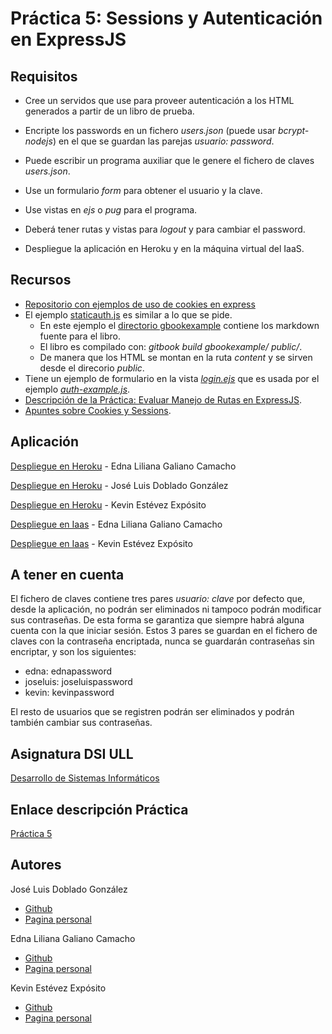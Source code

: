 # Práctica 5: Sessions y Autenticación en ExpressJS


## Requisitos

* Cree un servidos que use para proveer autenticación a los HTML generados a partir de un libro de prueba.

* Encripte los passwords en un fichero *users.json* (puede usar *bcrypt-nodejs*) en el que se guardan las parejas *usuario: password*.

* Puede escribir un programa auxiliar que le genere el fichero de claves *users.json*.

* Use un formulario *form* para obtener el usuario y la clave.

* Use vistas en *ejs* o *pug* para el programa.

* Deberá tener rutas y vistas para *logout* y para cambiar el password.

* Despliegue la aplicación en Heroku y en la máquina virtual del IaaS.

## Recursos

* [Repositorio con ejemplos de uso de cookies en express](https://github.com/ULL-ESIT-DSI-1617/express-cookies-examples)
* El ejemplo [staticauth.js](https://github.com/ULL-ESIT-DSI-1617/express-cookies-examples/blob/master/staticauth.js) es similar a lo que se pide.
    * En este ejemplo el [directorio gbookexample](https://github.com/ULL-ESIT-DSI-1617/express-cookies-examples/tree/master/gbookexample) contiene los markdown fuente para el libro.
    * El libro es compilado con: *gitbook build gbookexample/ public/*.
    * De manera que los HTML se montan en la ruta *content* y se sirven desde el direcorio *public*.
* Tiene un ejemplo de formulario en la vista *[login.ejs](https://github.com/ULL-ESIT-DSI-1617/express-cookies-examples/blob/master/views/login.ejs)* que es usada por el ejemplo *[auth-example.js](https://github.com/ULL-ESIT-DSI-1617/express-cookies-examples/blob/master/auth-example.js#L99-L101)*.
* [Descripción de la Práctica: Evaluar Manejo de Rutas en ExpressJS](https://casianorodriguezleon.gitbooks.io/ull-esit-1617/content/practicas/practicalearningcookies.html).
* [Apuntes sobre Cookies y Sessions](https://casianorodriguezleon.gitbooks.io/ull-esit-1617/content/apuntes/cookies/).

## Aplicación

[Despliegue en Heroku](https://sessions-auten-expressjs.herokuapp.com/) - Edna Liliana Galiano Camacho

[Despliegue en Heroku](https://sessionyautenticacion.herokuapp.com/) - José Luis Doblado González

[Despliegue en Heroku](https://sessions-autenticacion-express.herokuapp.com/) - Kevin Estévez Expósito

[Despliegue en Iaas](http://10.6.128.144:8085/) - Edna Liliana Galiano Camacho

[Despliegue en Iaas](http://10.6.128.96:8086/) - Kevin Estévez Expósito

## A tener en cuenta

El fichero de claves contiene tres pares *usuario: clave* por defecto que, desde la aplicación, no podrán ser eliminados ni tampoco podrán modificar sus contraseñas. De esta forma se garantiza que siempre habrá alguna cuenta con la que iniciar sesión. Estos 3 pares se guardan en el fichero de claves con la contraseña encriptada, nunca se guardarán contraseñas sin encriptar, y son los siguientes:

   * edna: ednapassword
   * joseluis: joseluispassword
   * kevin: kevinpassword

El resto de usuarios que se registren podrán ser eliminados y podrán también cambiar sus contraseñas.

## Asignatura DSI ULL

[Desarrollo de Sistemas Informáticos](https://campusvirtual.ull.es/1617/course/view.php?id=1136)

## Enlace descripción Práctica

[Práctica 5](https://casianorodriguezleon.gitbooks.io/ull-esit-1617/content/practicas/practicasessions.html)

## Autores

José Luis Doblado González  
* [Github](https://github.com/alu0100767001)
* [Pagina personal](https://alu0100767001.github.io/dsi-joseluis/)


Edna Liliana Galiano Camacho  
* [Github](https://github.com/ednagc)
* [Pagina personal](https://ednagc.github.io/edna-galiano/)

Kevin Estévez Expósito  
* [Github](https://github.com/alu0100821390)
* [Pagina personal](http://alu0100821390.github.io)
